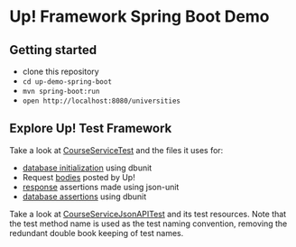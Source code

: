 
# Up! Framework Spring Boot Demo

## Getting started
* clone this repository
* ```cd up-demo-spring-boot``` 
* ```mvn spring-boot:run``` 
* ```open http://localhost:8080/universities```     

## Explore Up! Test Framework

Take a look at [CourseServiceTest](./src/test/java/com.github.restup/example/CourseServiceTest.java) and the files
it uses for: 
* [database initialization](./src/test/resources/com.github.restup/example/CourseServiceTest/dumps) using dbunit
* Request [bodies](./src/test/resources/com.github.restup/example/CourseServiceTest/requests) posted by Up!
* [response](./src/test/resources/com.github.restup/example/CourseServiceTest/responses) assertions made using json-unit
* [database assertions](./src/test/resources/com.github.restup/example/CourseServiceTest/results) using dbunit

Take a look at [CourseServiceJsonAPITest](./src/test/java/com.github.restup/example/CourseServiceJsonAPITest.java) and its test resources.
Note that the test method name is used as the test naming convention, removing the redundant double book keeping
of test names.
